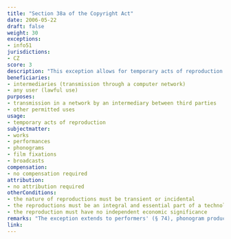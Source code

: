```yaml
---
title: "Section 38a of the Copyright Act"
date: 2006-05-22 
draft: false
weight: 30
exceptions:
- info51
jurisdictions:
- CZ
score: 3
description: "This exception allows for temporary acts of reproduction that are transient or incidental and represent an integral and essential part of a technological process,  have no independent economic significance and whose sole purpose is to enable: i) transmission of the work by an intermediary between third parties through a computer network or any other similar network; or ii) lawful use of a work." 
beneficiaries:
- intermediaries (transmission through a computer network)
- any user (lawful use)
purposes: 
- transmission in a network by an intermediary between third parties
- other permitted uses
usage:
- temporary acts of reproduction
subjectmatter:
- works
- performances
- phonograms
- film fixations
- broadcasts
compensation:
- no compensation required
attribution: 
- no attribution required
otherConditions: 
- the nature of reproductions must be transient or incidental
- the reproductions must be an integral and essential part of a technological process
- the reproduction must have no independent economic significance
remarks: "The exception extends to performers' (§ 74), phonogram producers' (§ 78), film producers' (§ 82) and broadcasters' rights (§ 86), but does not extend to database makers' (§ 94) rights."
link: 
---
```

